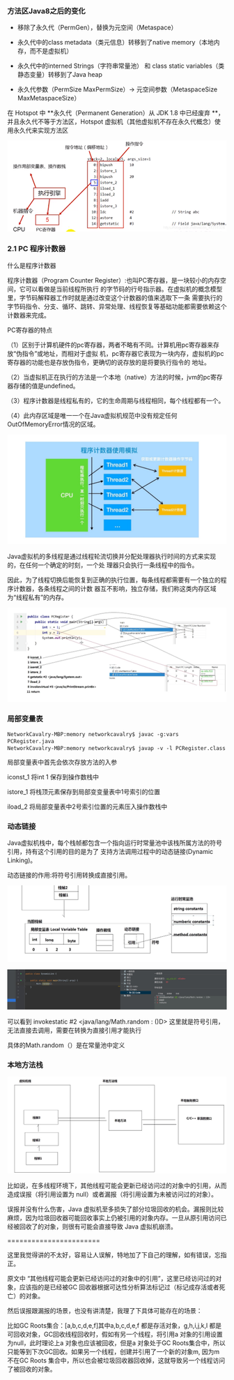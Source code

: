 ### 方法区Java8之后的变化

- 移除了永久代（PermGen），替换为元空间（Metaspace） 

- 永久代中的class metadata（类元信息）转移到了native memory（本地内存，而不是虚拟机） 

- 永久代中的interned Strings（字符串常量池） 和 class static variables（类静态变量）转移到了Java heap 

- 永久代参数（PermSize MaxPermSize）-> 元空间参数（MetaspaceSize MaxMetaspaceSize）

  

在 Hotspot 中 **永久代（Permanent Generation）从 JDK 1.8 中已经废弃 **，并且永久代不等于方法区，Hotspot 虚拟机（其他虚拟机不存在永久代概念）使用永久代来实现方法区



![在这里插入图片描述](img/JVM：1-内存管理/watermark,type_ZmFuZ3poZW5naGVpdGk,shadow_10,text_aHR0cHM6Ly9ibG9nLmNzZG4ubmV0L3dlaXhpbl80MTIzMTkyOA==,size_16,color_FFFFFF,t_70.png)

### 2.1 PC 程序计数器

什么是程序计数器

程序计数器（Program Counter Register）:也叫PC寄存器，是一块较小的内存空间，它可以看做是当前线程所执行 的字节码的行号指示器。在虚拟机的概念模型里，字节码解释器工作时就是通过改变这个计数器的值来选取下一条 需要执行的字节码指令、分支、循环、跳转、异常处理、线程恢复等基础功能都需要依赖这个计数器来完成。

PC寄存器的特点

（1）区别于计算机硬件的pc寄存器，两者不略有不同。计算机用pc寄存器来存放“伪指令”或地址，而相对于虚拟 机，pc寄存器它表现为一块内存，虚拟机的pc寄存器的功能也是存放伪指令，更确切的说存放的是将要执行指令的 地址。

（2）当虚拟机正在执行的方法是一个本地（native）方法的时候，jvm的pc寄存器存储的值是undefined。

（3）程序计数器是线程私有的，它的生命周期与线程相同，每个线程都有一个。

（4）此内存区域是唯一一个在Java虚拟机规范中没有规定任何OutOfMemoryError情况的区域。

<img src="img/JVM：1-内存管理/image-20220728004140632.png" alt="image-20220728004140632" style="zoom:67%;" />

Java虚拟机的多线程是通过线程轮流切换并分配处理器执行时间的方式来实现的，在任何一个确定的时刻，一个处 理器只会执行一条线程中的指令。

因此，为了线程切换后能恢复到正确的执行位置，每条线程都需要有一个独立的程序计数器，各条线程之间的计数 器互不影响，独立存储，我们称这类内存区域为“线程私有”的内存。



   

![image-20220728012650189](img/JVM：1-内存管理/image-20220728012650189.png)

### 局部变量表

```
NetworkCavalry-MBP:memory networkcavalry$ javac -g:vars PCRegister.java 
NetworkCavalry-MBP:memory networkcavalry$ javap -v -l PCRegister.class 
```

局部变量表中首先会依次存放方法的入参

 iconst_1 将int 1 保存到操作数栈中

istore_1 将栈顶元素保存到局部变变量表中1号索引的位置

iload_2 将局部变量表中2号索引位置的元素压入操作数栈中

 

### 动态链接

Java虚拟机栈中，每个栈帧都包含一个指向运行时常量池中该栈所属方法的符号引用，持有这个引用的目的是为了 支持方法调用过程中的动态链接(Dynamic Linking)。

动态链接的作用:将符号引用转换成直接引用。

![image-20220728020418133](img/JVM：1-内存管理/image-20220728020418133.png)

![image-20220728020536346](img/JVM：1-内存管理/image-20220728020536346.png)

可以看到  invokestatic #2 <java/lang/Math.random : ()D>   这里就是符号引用，无法直接去调用，需要在转换为直接引用才能执行

具体的Math.random（）是在常量池中定义



### 本地方法栈

![image-20220728023939091](img/JVM：1-内存管理/image-20220728023939091.png)





比如说，在多线程环境下，其他线程可能会更新已经访问过的对象中的引用，从而造成误报（将引用设置为 null）或者漏报（将引用设置为未被访问过的对象）。

误报并没有什么伤害，Java 虚拟机至多损失了部分垃圾回收的机会。漏报则比较麻烦，因为垃圾回收器可能回收事实上仍被引用的对象内存。一旦从原引用访问已经被回收了的对象，则很有可能会直接导致 Java 虚拟机崩溃。

=======================

这里我觉得讲的不太好，容易让人误解，特地加了下自己的理解，如有错误，忘指正。

原文中 “其他线程可能会更新已经访问过的对象中的引用”，这里已经访问过的对象，应该指的是已经被GC 回收器根据可达性分析算法标记过（标记成存活或者死亡）的对象。

然后误报跟漏报的场景，也没有讲清楚，我理了下具体可能存在的场景：

比如GC Roots集合：[a,b,c,d,e,f]其中a,b,c,d,e,f 都是存活对象，g,h,i,j,k,l 都是可回收对象，GC回收线程回收时，假如有另一个线程，将引用a 对象的引用设置为null，此时理论上a 对象也应该被回收，但是a 对象处于GC Roots集合中，所以只能等到下次GC回收。如果另一个线程，创建并引用了一个新的对象m, 因为m 不在GC Roots 集合中，所以也会被垃圾回收器回收掉，这就导致另一个线程访问了被回收的对象。
